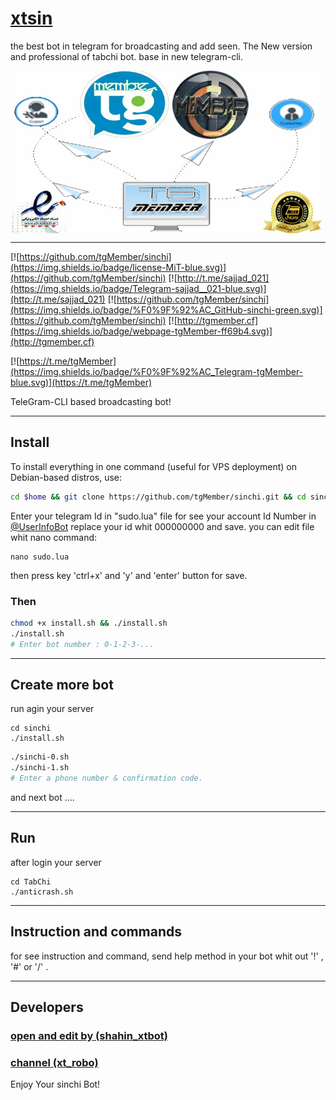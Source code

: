 # [xtsin](https://t.me/xt_robo)


the best bot in telegram for broadcasting and add seen. The New version and professional of tabchi bot. base in new telegram-cli.

<p align="center"> <img class="td" style="vertical-align: middle;" src="https://github.com/sajjad-021/KingPKG/blob/master/logo.jpg" alt="" width="500" height="260" /></p>

***

[![https://github.com/tgMember/sinchi](https://img.shields.io/badge/license-MiT-blue.svg)](https://github.com/tgMember/sinchi)
[![http://t.me/sajjad_021](https://img.shields.io/badge/Telegram-sajjad__021-blue.svg)](http://t.me/sajjad_021)
[![https://github.com/tgMember/sinchi](https://img.shields.io/badge/%F0%9F%92%AC_GitHub-sinchi-green.svg)](https://github.com/tgMember/sinchi)
[![http://tgmember.cf](https://img.shields.io/badge/webpage-tgMember-ff69b4.svg)](http://tgmember.cf)

[![https://t.me/tgMember](https://img.shields.io/badge/%F0%9F%92%AC_Telegram-tgMember-blue.svg)](https://t.me/tgMember)


TeleGram-CLI based broadcasting bot!

****

## Install
To install everything in one command (useful for VPS deployment) on Debian-based distros, use:
```sh
cd $home && git clone https://github.com/tgMember/sinchi.git && cd sinchi 
```

Enter your telegram Id in "sudo.lua" file
for see your account Id Number in [@UserInfoBot](https://t.me/userinfobot)
replace your id whit 000000000 and save.
you can edit file whit nano command:
```
nano sudo.lua
```
then
press key 'ctrl+x' and 'y' and 'enter' button for save.

### Then

```sh
chmod +x install.sh && ./install.sh
./install.sh
# Enter bot number : 0-1-2-3-...
```

***

## Create more bot
run agin your server

```
cd sinchi
./install.sh
```

```sh
./sinchi-0.sh
./sinchi-1.sh
# Enter a phone number & confirmation code.
```
and next bot ....

***

## Run
after login your server

```
cd TabChi
./anticrash.sh
```

***

## Instruction and commands 

for see instruction and command, send help method in your bot whit out '!' , '#' or '/' .

***

## Developers

### [open and edit by (shahin_xtbot)](https://t.me/shahin_xtbot)
### [channel (xt_robo)](https://t.me/xt_robo)

Enjoy Your sinchi Bot!
